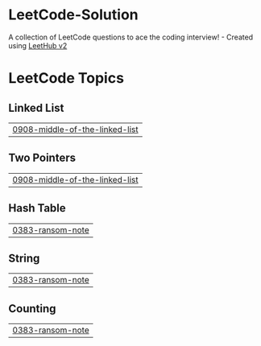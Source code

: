 # LeetCode-Solution
A collection of LeetCode questions to ace the coding interview! - Created using [LeetHub v2](https://github.com/arunbhardwaj/LeetHub-2.0)

<!---LeetCode Topics Start-->
# LeetCode Topics
## Linked List
|  |
| ------- |
| [0908-middle-of-the-linked-list](https://github.com/fiqnadzrii/LeetCode-Solution/tree/master/0908-middle-of-the-linked-list) |
## Two Pointers
|  |
| ------- |
| [0908-middle-of-the-linked-list](https://github.com/fiqnadzrii/LeetCode-Solution/tree/master/0908-middle-of-the-linked-list) |
## Hash Table
|  |
| ------- |
| [0383-ransom-note](https://github.com/fiqnadzrii/LeetCode-Solution/tree/master/0383-ransom-note) |
## String
|  |
| ------- |
| [0383-ransom-note](https://github.com/fiqnadzrii/LeetCode-Solution/tree/master/0383-ransom-note) |
## Counting
|  |
| ------- |
| [0383-ransom-note](https://github.com/fiqnadzrii/LeetCode-Solution/tree/master/0383-ransom-note) |
<!---LeetCode Topics End-->